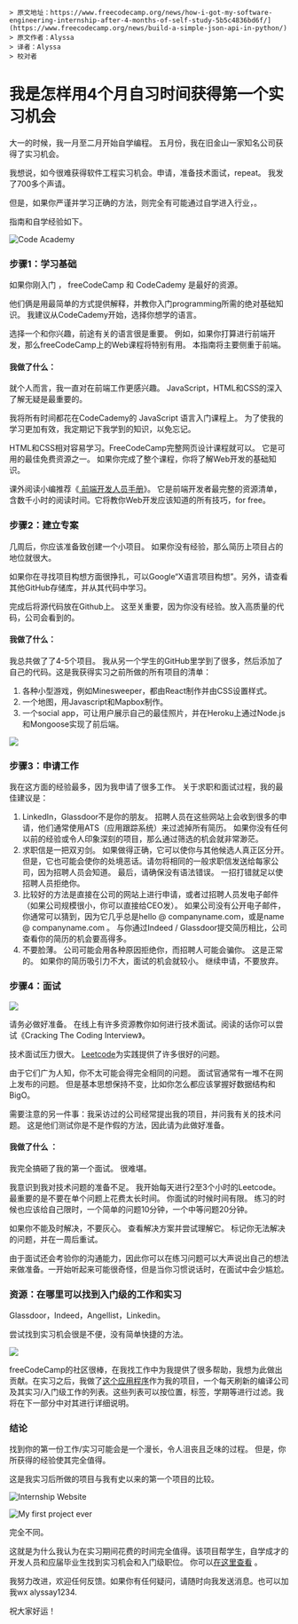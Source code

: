 ```
> 原文地址：https://www.freecodecamp.org/news/how-i-got-my-software-engineering-internship-after-4-months-of-self-study-5b5c4836bd6f/](https://www.freecodecamp.org/news/build-a-simple-json-api-in-python/)
> 原文作者：Alyssa
> 译者：Alyssa
> 校对者
```

# 我是怎样用4个月自习时间获得第一个实习机会

大一的时候，我一月至二月开始自学编程。 五月份，我在旧金山一家知名公司获得了实习机会。

我想说，如今很难获得软件工程实习机会。申请，准备技术面试，repeat。 我发了700多个声请。

但是，如果你严谨并学习正确的方法，则完全有可能通过自学进入行业，。

指南和自学经验如下。

![Code Academy](https://lh5.googleusercontent.com/BjbH_wqqC3PiWxWuejGRc1Cf8FJ6pfpHDOfc6VNHgPbOBO4CZkmQJ58iCJaXPV4gVTQ1MVx2a5Xv9kPcVAZByzA7ZkZ9RJh-GIj5aKXqlVEfvWVoniLipIePTk5qPahEbKIYeVcb)

### **步骤1：学习基础**

如果你刚入门 ， freeCodeCamp 和 CodeCademy 是最好的资源。

他们俩是用最简单的方式提供解释，并教你入门programming所需的绝对基础知识。 我建议从CodeCademy开始，选择你想学的语言。

选择一个和你兴趣，前途有关的语言很是重要。 例如，如果你打算进行前端开发，那么freeCodeCamp上的Web课程将特别有用。 本指南将主要侧重于前端。

#### **我做了什么：**

就个人而言，我一直对在前端工作更感兴趣。 JavaScript，HTML和CSS的深入了解无疑是最重要的。

我将所有时间都花在CodeCademy的 JavaScript 语言入门课程上。 为了使我的学习更加有效，我定期记下我学到的知识，以免忘记。

HTML和CSS相对容易学习。FreeCodeCamp完整网页设计课程就可以。 它是可用的最佳免费资源之一。 如果你完成了整个课程，你将了解Web开发的基础知识。

课外阅读小编推荐《[ 前端开发人员手册](https://frontendmasters.com/books/front-end-handbook/2019/#1)》。 它是前端开发者最完整的资源清单，含数千小时的阅读时间。它将教你Web开发应该知道的所有技巧，for free。

### **步骤2：建立专案**

几周后，你应该准备致创建一个小项目。 如果你没有经验，那么简历上项目占的地位就很大。

如果你在寻找项目构想方面很挣扎，可以Google“X语言项目构想”。另外，请查看其他GitHub存储库，并从其代码中学习。

完成后将源代码放在Github上。 这至关重要，因为你没有经验。放入高质量的代码，公司会看到的。

#### **我做了什么：**

我总共做了了4-5个项目。 我从另一个学生的GitHub里学到了很多，然后添加了自己的代码。这是我获得实习之前所做的所有项目的清单：

1. 各种小型游戏，例如Minesweeper，都由React制作并由CSS设置样式。
2. 一个地图，用Javascript和Mapbox制作。
3. 一个social app，可让用户展示自己的最佳照片，并在Heroku上通过Node.js和Mongoose实现了前后端。

![](https://cdn-media-1.freecodecamp.org/images/EcsEKaQaVjTIHoaFzeKm6-RUklR2GiWV-0e5)

### **步骤3：申请工作**

我在这方面的经验最多，因为我申请了很多工作。 关于求职和面试过程，我的最佳建议是：

1. LinkedIn，Glassdoor不是你的朋友。 招聘人员在这些网站上会收到很多的申请，他们通常使用ATS（应用跟踪系统）来过滤掉所有简历。 如果你没有任何以前的经验或令人印象深刻的项目，那么通过筛选的机会就非常渺茫。
2. 求职信是一把双刃剑。 如果做得正确，它可以使你与其他候选人真正区分开。 但是，它也可能会使你的处境恶话。请勿将相同的一般求职信发送给每家公司，因为招聘人员会知道。 最后，请确保没有语法错误。 一招打错就足以使招聘人员拒绝你。
3. 比较好的方法是直接在公司的网站上进行申请，或者过招聘人员发电子邮件（如果公司规模很小，你可以直接给CEO发）。 如果公司没有公开电子邮件，你通常可以猜到，因为它几乎总是hello @ companyname.com，或是name @ companyname.com 。 与你通过Indeed / Glassdoor提交简历相比，公司查看你的简历的机会要高得多。
4. 不要脸薄。 公司可能会用各种原因拒绝你，而招聘人可能会骗你。 这是正常的。 如果你的简历吸引力不大，面试的机会就较小。 继续申请，不要放弃。

### **步骤4：面试**

![](https://cdn-media-1.freecodecamp.org/images/pKKfwMITI0clk-BH8y--pbEG-vgFWYtSMDXE)

请务必做好准备。 在线上有许多资源教你如何进行技术面试。阅读的话你可以尝试《Cracking The Coding Interview》。

技术面试压力很大。 [ Leetcode](https://translate.googleusercontent.com/translate_c?depth=1&rurl=translate.google.com&sl=auto&sp=nmt4&tl=zh-CN&u=https://leetcode.com/&xid=17259,15700022,15700186,15700190,15700256,15700259,15700262,15700265&usg=ALkJrhiA7JiEOOhLP62hUyzU93Z4O7QzJQ)为实践提供了许多很好的问题。

由于它们广为人知，你不太可能会得完全相同的问题。 面试官通常有一堆不在网上发布的问题。 但是基本思想保持不变，比如你怎么都应该掌握好数据结构和BigO。

需要注意的另一件事：我采访过的公司经常提出我的项目，并问我有关的技术问题。 这是他们测试你是不是作假的方法，因此请为此做好准备。

#### **我做了什么 ：**

我完全搞砸了我的第一个面试。 很难堪。

我意识到我对技术问题的准备不足。 我开始每天进行2至3个小时的Leetcode。 最重要的是不要在单个问题上花费太长时间。 你面试的时候时间有限。 练习的时候也应该给自己限时，一个简单的问题10分钟，一个中等问题20分钟。

如果你不能及时解决，不要灰心。 查看解决方案并尝试理解它。 标记你无法解决的问题，并在一周后重试。

由于面试还会考验你的沟通能力，因此你可以在练习问题可以大声说出自己的想法来做准备。一开始听起来可能很奇怪，但是当你习惯说话时，在面试中会少尴尬。

### **资源：在哪里可以找到入门级的工作和实习**

Glassdoor，Indeed，Angellist，Linkedin。

尝试找到实习机会很是不便，没有简单快捷的方法。

![](https://cdn-media-1.freecodecamp.org/images/3T3saxpYwzGMzlRCRR-qfAWKKIzYEQNVfSo7)

freeCodeCamp的社区很棒，在我找工作中为我提供了很多帮助，我想为此做出贡献。在实习之后，我做了[这个应用程序](https://mrshibe.me/)作为我的项目，一个每天刷新的编译公司及其实习/入门级工作的列表。这些列表可以按位置，标签，学期等进行过滤。我将在下一部分中对其进行详细说明。

### **结论**

找到你的第一份工作/实习可能会是一个漫长，令人沮丧且乏味的过程。 但是，你所获得的经验使其完全值得。

这是我实习后所做的项目与我有史以来的第一个项目的比较。

![Internship Website](https://cdn-media-1.freecodecamp.org/images/SkI7jb-B26cUC8GR0nC1IfYutc3MV7okKnrX)

![My first project ever](https://cdn-media-1.freecodecamp.org/images/87mf4NMd9UTryu3og68M8H-UgS-JTLQNiWle)

完全不同。

这就是为什么我认为在实习期间花费的时间完全值得。该项目帮学生，自学成才的开发人员和应届毕业生找到实习机会和入门级职位。 你可以[在这里查看](https://mrshibe.me/) 。

我努力改进，欢迎任何反馈。如果你有任何疑问，请随时向我发送消息。也可以加我wx alyssay1234.

祝大家好运！



